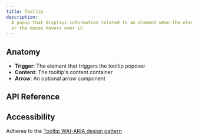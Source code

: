 ```yaml
---
title: Tooltip
description:
  A popup that displays information related to an element when the element receives keyboard focus
  or the mouse hovers over it.
---
```


<script>
    import { APITable, KbdTable } from '$docs/components'
    export let data
</script>

## Anatomy

- **Trigger**: The element that triggers the tooltip popover
- **Content**: The tooltip's content container
- **Arrow**: An optional arrow component

## API Reference

<APITable data={data.builder} />
<APITable data={data.trigger} />
<APITable data={data.content} />
<APITable data={data.arrow} />

## Accessibility

Adheres to the [Tooltip WAI-ARIA design pattern](https://www.w3.org/WAI/ARIA/apg/patterns/tooltip/)

<KbdTable data={data.keyboard} />
